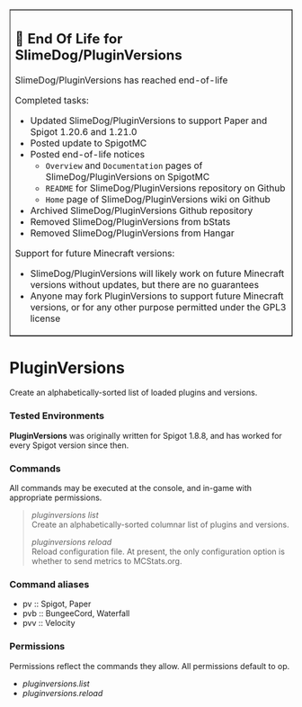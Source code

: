 <table border=1><tr><td>
<h2>🛑 End Of Life for SlimeDog/PluginVersions</h2>

SlimeDog/PluginVersions has reached end-of-life

Completed tasks:
- Updated SlimeDog/PluginVersions to support Paper and Spigot 1.20.6 and 1.21.0
- Posted update to SpigotMC
- Posted end-of-life notices
  - `Overview` and `Documentation` pages of SlimeDog/PluginVersions on SpigotMC
  - `README` for SlimeDog/PluginVersions repository on Github
  - `Home` page of SlimeDog/PluginVersions wiki on Github
- Archived SlimeDog/PluginVersions Github repository
- Removed SlimeDog/PluginVersions from bStats
- Removed SlimeDog/PluginVersions from Hangar

Support for future Minecraft versions:
- SlimeDog/PluginVersions will likely work on future Minecraft versions without updates, but there are no guarantees
- Anyone may fork PluginVersions to support future Minecraft versions, or for any other purpose permitted under the GPL3 license
</td></tr></table>

# PluginVersions

Create an alphabetically-sorted list of loaded plugins and versions.

### Tested Environments
**PluginVersions** was originally written for Spigot 1.8.8, and has worked for every Spigot version since then.

### Commands
All commands may be executed at the console, and in-game with appropriate permissions.

> _pluginversions list_  
> Create an alphabetically-sorted columnar list of plugins and versions.
> 
> _pluginversions reload_  
> Reload configuration file.
> At present, the only configuration option is whether to send metrics to MCStats.org.

### Command aliases
- pv :: Spigot, Paper
- pvb :: BungeeCord, Waterfall
- pvv :: Velocity

### Permissions
Permissions reflect the commands they allow. All permissions default to op.

- _pluginversions.list_
- _pluginversions.reload_
